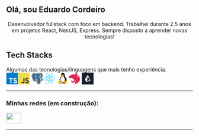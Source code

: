 ## Olá, sou Eduardo Cordeiro
<p align="center">Desenvolvedor fullstack com foco em backend. Trabalhei durante 2.5 anos em projetos React, NestJS, Express. Sempre disposto a aprender novas tecnologias!</p>

## Tech Stacks
Algumas das tecnologias/linguagens que mais tenho experiência.<br>
<img src="./assets/ts.svg" width=32 alt="Typescript"><img src="./assets/js.svg" width=32 alt="JavaScript">
<img src="./assets/postgres.svg" width=32 alt="PostgreSQL"><img src="./assets/react.svg" width=32 alt="ReactJS">
<img src="./assets/linux.svg" width=32 alt="Linux"><img src="./assets/nest.svg" width=32 alt="NestJS">
<img src="./assets/prisma.jpeg" width=32 alt="Prisma ORM">


---

<h3 align="left">Minhas redes (em construção):</h3>
<p align="left">
<a href="https://www.linkedin.com/in/eduardo-cordeiro-/" target="blank"><img align="center" src="https://cdn.jsdelivr.net/npm/simple-icons@3.0.1/icons/linkedin.svg" alt="" height="30" width="40" /></a>
</p>
  
---



